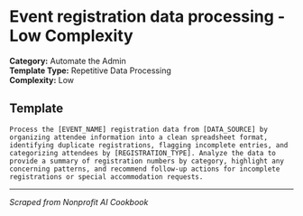 # Event registration data processing - Low Complexity

**Category:** Automate the Admin  
**Template Type:** Repetitive Data Processing  
**Complexity:** Low

## Template

```
Process the [EVENT_NAME] registration data from [DATA_SOURCE] by organizing attendee information into a clean spreadsheet format, identifying duplicate registrations, flagging incomplete entries, and categorizing attendees by [REGISTRATION_TYPE]. Analyze the data to provide a summary of registration numbers by category, highlight any concerning patterns, and recommend follow-up actions for incomplete registrations or special accommodation requests.
```

---
*Scraped from Nonprofit AI Cookbook*

